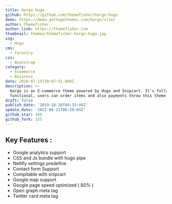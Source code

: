```yaml
---
title: Hargo Hugo
github: https://github.com/themefisher/hargo-hugo
demo: https://demo.gethugothemes.com/hargo/site/
author: Themefisher
author_link: https://themefisher.com
thumbnail: themes/themefisher-hargo-hugo.jpg
ssg:
  - Hugo
cms:
  - Forestry
css:
  - Bootstrap
category:
  - Ecommerce
  - Business
date: 2018-07-15T10:07:51.000Z
description: >-
  Hargo is an E-commerce theme powered by Hugo and Snipcart. It's fully
  functional, users can order items and also payments throw this theme.
draft: false
publish_date: '2019-10-20T04:33:46Z'
update_date: '2023-06-21T06:50:04Z'
github_star: 109
github_fork: 155
---
```

## Key Features :

- Google analytics support
- CSS and Js bundle with hugo pipe
- Netlify settings predefine
- Contact form Support
- Compitable with snipcart
- Google map support
- Google page speed optimized ( 80% )
- Open graph meta tag
- Twitter card meta tag
